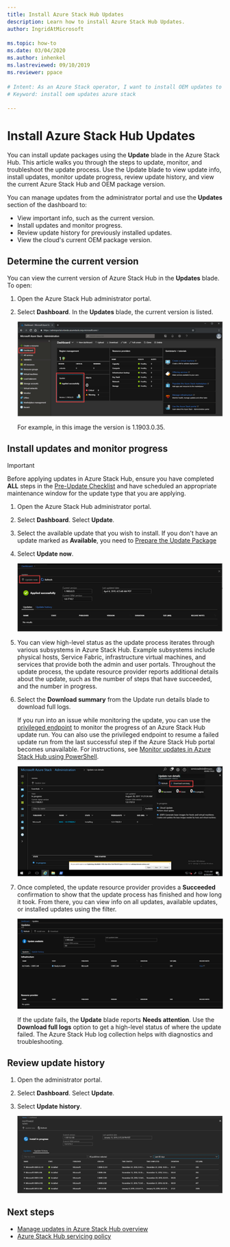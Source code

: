 ```yaml
---
title: Install Azure Stack Hub Updates 
description: Learn how to install Azure Stack Hub Updates.
author: IngridAtMicrosoft

ms.topic: how-to
ms.date: 03/04/2020
ms.author: inhenkel
ms.lastreviewed: 09/10/2019
ms.reviewer: ppace

# Intent: As an Azure Stack operator, I want to install OEM updates to keep my system up to date.
# Keyword: install oem updates azure stack

---
```



# Install Azure Stack Hub Updates

You can install update packages using the **Update** blade in the Azure Stack Hub. This article walks you through the steps to update, monitor, and troubleshoot the update process. Use the Update blade to view update info, install updates, monitor update progress, review update history, and view the current Azure Stack Hub and OEM package version.

You can manage updates from the administrator portal and use the **Updates** section of the dashboard to:

- View important info, such as the current version.
- Install updates and monitor progress.
- Review update history for previously installed updates.
- View the cloud's current OEM package version.

## Determine the current version

You can view the current version of Azure Stack Hub in the **Updates** blade. To open:

1.  Open the Azure Stack Hub administrator portal.

2.  Select **Dashboard**. In the **Updates** blade, the current version is listed.

    ![Updates tile on default dashboard](./media/azure-stack-update-apply/image1.png)

    For example, in this image the version is 1.1903.0.35.

## Install updates and monitor progress

> [!Important]
> Before applying updates in Azure Stack Hub, ensure you have completed **ALL** steps in the [Pre-Update Checklist](release-notes-checklist.md) and have scheduled an appropriate maintenance window for the update type that you are applying.

1. Open the Azure Stack Hub administrator portal.

2. Select **Dashboard**. Select **Update**.

3. Select the available update that you wish to install. If you don't have an update marked as **Available**, you need to [Prepare the Update Package](azure-stack-update-prepare-package.md)

4. Select **Update now**.

    ![Azure Stack Hub update run details](./media/azure-stack-update-apply/image2.png)

5. You can view high-level status as the update process iterates through various subsystems in Azure Stack Hub. Example subsystems include physical hosts, Service Fabric, infrastructure virtual machines, and services that provide both the admin and user portals. Throughout the update process, the update resource provider reports additional details about the update, such as the number of steps that have succeeded, and the number in progress.

6. Select the **Download summary** from the Update run details blade to download full logs.

    If you run into an issue while monitoring the update, you can use the [privileged endpoint](https://docs.microsoft.com/azure-stack/operator/azure-stack-privileged-endpoint) to monitor the progress of an Azure Stack Hub update run. You can also use the privileged endpoint to resume a failed update run from the last successful step if the Azure Stack Hub portal becomes unavailable. For instructions, see [Monitor updates in Azure Stack Hub using PowerShell](azure-stack-update-monitor.md).

    ![Azure Stack Hub update run details](./media/azure-stack-update-apply/image3.png)

7. Once completed, the update resource provider provides a **Succeeded** confirmation to show that the update process has finished and how long it took. From there, you can view info on all updates, available updates, or installed updates using the filter.

    ![azure-stack-update-apply](./media/azure-stack-update-apply/image4.png)

    If the update fails, the **Update** blade reports **Needs attention**. Use the **Download full logs** option to get a high-level status of where the update failed. The Azure Stack Hub log collection helps with diagnostics and troubleshooting.

## Review update history

1. Open the administrator portal.

2. Select **Dashboard**. Select **Update**.

3. Select **Update history**.

    ![Azure Stack Hub update history](./media/azure-stack-update-apply/image7.png)

## Next steps

-   [Manage updates in Azure Stack Hub overview](https://docs.microsoft.com/azure-stack/operator/azure-stack-updates)  
-   [Azure Stack Hub servicing policy](https://docs.microsoft.com/azure-stack/operator/azure-stack-servicing-policy)  
